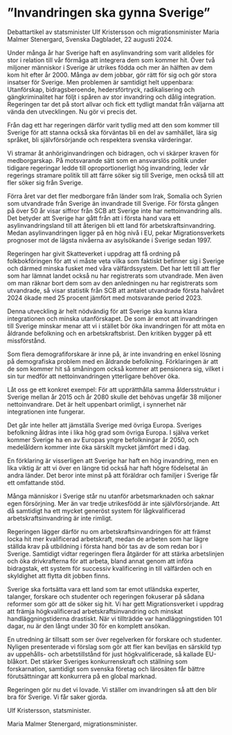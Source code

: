 # ”Invandringen ska gynna Sverige”

Debattartikel av statsminister Ulf Kristersson och migrations­minister Maria Malmer Stenergard, Svenska Dagbladet, 22 augusti 2024.

Under många år har Sverige haft en asylinvandring som varit alldeles för stor i relation till vår förmåga att integrera dem som kommer hit. Över två miljoner människor i Sverige är utrikes födda och mer än hälften av dem kom hit efter år 2000. Många av dem jobbar, gör rätt för sig och gör stora insatser för Sverige. Men problemen är samtidigt helt uppenbara: Utanförskap, bidragsberoende, hedersförtryck, radikalisering och gängkriminalitet har följt i spåren av stor invandring och dålig integration. Regeringen tar det på stort allvar och fick ett tydligt mandat från väljarna att vända den utvecklingen. Nu gör vi precis det.

Från dag ett har regeringen därför varit tydlig med att den som kommer till Sverige för att stanna också ska förväntas bli en del av samhället, lära sig språket, bli självförsörjande och respektera svenska värderingar.

Vi stramar åt anhöriginvandringen och bidragen, och vi skärper kraven för medborgarskap. På motsvarande sätt som en ansvarslös politik under tidigare regeringar ledde till oproportionerligt hög invandring, leder vår regerings stramare politik till att färre söker sig till Sverige, men också till att fler söker sig från Sverige.

Förra året var det fler medborgare från länder som Irak, Somalia och Syrien som utvandrade från Sverige än invandrade till Sverige. För första gången på över 50 år visar siffror från SCB att Sverige inte har nettoinvandring alls. Det betyder att Sverige har gått från att i första hand vara ett asylinvandringsland till att återigen bli ett land för arbetskraftsinvandring. Medan asylinvandringen ligger på en hög nivå i EU, pekar Migrationsverkets prognoser mot de lägsta nivåerna av asylsökande i Sverige sedan 1997.

Regeringen har givit Skatteverket i uppdrag att få ordning på folkbokföringen för att vi måste veta vilka som faktiskt befinner sig i Sverige och därmed minska fusket med våra välfärdssystem. Det har lett till att fler som har lämnat landet också nu har registrerats som utvandrade. Men även om man räknar bort dem som av den anledningen nu har registrerats som utvandrade, så visar statistik från SCB att antalet utvandrade första halvåret 2024 ökade med 25 procent jämfört med motsvarande period 2023.

Denna utveckling är helt nödvändig för att Sverige ska kunna klara integrationen och minska utanförskapet. De som är emot att invandringen till Sverige minskar menar att vi i stället bör öka invandringen för att möta en åldrande befolkning och en arbetskraftsbrist. Den kritiken bygger på ett missförstånd.

Som flera demografiforskare är inne på, är inte invandring en enkel lösning på demografiska problem med en åldrande befolkning. Förklaringen är att de som kommer hit så småningom också kommer att pensionera sig, vilket i sin tur medför att nettoinvandringen ytterligare behöver öka.

Låt oss ge ett konkret exempel: För att upprätthålla samma åldersstruktur i Sverige mellan år 2015 och år 2080 skulle det behövas ungefär 38 miljoner nettoinvandrare. Det är helt uppenbart orimligt, i synnerhet när integrationen inte fungerar.

Det går inte heller att jämställa Sverige med övriga Europa. Sveriges befolkning åldras inte i lika hög grad som övriga Europa. I själva verket kommer Sverige ha en av Europas yngre befolkningar år 2050, och medelåldern kommer inte öka särskilt mycket jämfört med i dag.

En förklaring är visserligen att Sverige har haft en hög invandring, men en lika viktig är att vi över en längre tid också har haft högre födelsetal än andra länder. Det beror inte minst på att föräldrar och familjer i Sverige får ett omfattande stöd.

Många människor i Sverige står nu utanför arbetsmarknaden och saknar egen försörjning. Mer än var tredje utrikesfödd är inte självförsörjande. Att då samtidigt ha ett mycket generöst system för lågkvalificerad arbetskraftsinvandring är inte rimligt.

Regeringen lägger därför nu om arbetskraftsinvandringen för att främst locka hit mer kvalificerad arbetskraft, medan de arbeten som har lägre ställda krav på utbildning i första hand bör tas av de som redan bor i Sverige. Samtidigt vidtar regeringen flera åtgärder för att stärka arbetslinjen och öka drivkrafterna för att arbeta, bland annat genom att införa bidragstak, ett system för successiv kvalificering in till välfärden och en skyldighet att flytta dit jobben finns.

Sverige ska fortsätta vara ett land som tar emot utländska experter, talanger, forskare och studenter och regeringen fokuserar på sådana reformer som gör att de söker sig hit. Vi har gett Migrationsverket i uppdrag att främja högkvalificerad arbetskraftsinvandring och minskat handläggningstiderna drastiskt. När vi tillträdde var handläggningstiden 101 dagar, nu är den långt under 30 för en komplett ansökan.

En utredning är tillsatt som ser över regelverken för forskare och studenter. Nyligen presenterade vi förslag som gör att fler kan beviljas en särskild typ av uppehålls- och arbetstillstånd för just högkvalificerade, så kallade EU-blåkort. Det stärker Sveriges konkurrenskraft och ställning som forskarnation, samtidigt som svenska företag och lärosäten får bättre förutsättningar att konkurrera på en global marknad.

Regeringen gör nu det vi lovade. Vi ställer om invandringen så att den blir bra för Sverige. Vi får saker gjorda.

Ulf Kristersson, statsminister.

Maria Malmer Stenergard, migrationsminister.
